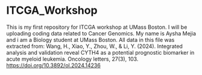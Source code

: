 # ITCGA_Workshop
This is my first repository for ITCGA workshop at UMass Boston. I will be uploading coding data related to Cancer Genomics. 
My name is Aysha Mejia and i am a Biology student at UMass Boston. 
All data in this file was extracted from: Wang, H., Xiao, Y., Zhou, W., & Li, Y. (2024). Integrated analysis and validation reveal CYTH4 as a potential prognostic biomarker in acute myeloid leukemia. Oncology letters, 27(3), 103. https://doi.org/10.3892/ol.2024.14236
